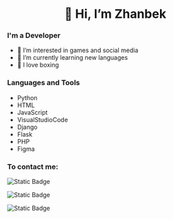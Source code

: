<h1 align="center"> 👋 Hi, I’m Zhanbek

### I'm a Developer
- 👀 I’m interested in games and social media
- 🌱 I’m currently learning new languages
- 🥊 I love boxing

### Languages and Tools
* Python
* HTML
* JavaScript
* VisualStudioCode
* Django
* Flask
* PHP
* Figma


### To contact me:

![Static Badge](https://img.shields.io/badge/instagram-pink?style=for-the-badge&logo=%2FUsers%2Fstaruhasapoklak%2FDownloads%2Finstagram.svg&link=https%3A%2F%2Fwww.instagram.com%2Ftoskahaha)


![Static Badge](https://img.shields.io/badge/VK-%230077FF?style=for-the-badge&link=https%3A%2F%2Fvk.com%2Fdrugoychelowek)


![Static Badge](https://img.shields.io/badge/Telegram-%2326A5E4?style=for-the-badge&link=https%3A%2F%2Ft.me%2Fzhanb9)

